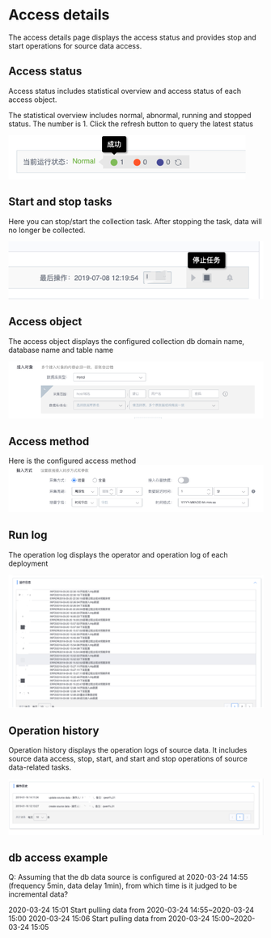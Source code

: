 # Access details

The access details page displays the access status and provides stop and start operations for source data access.

## Access status

Access status includes statistical overview and access status of each access object.

The statistical overview includes normal, abnormal, running and stopped status. The number is 1. Click the refresh button to query the latest status

![](media/deploy_status_summary.png)

## Start and stop tasks

Here you can stop/start the collection task. After stopping the task, data will no longer be collected.

![](media/control_btn.png)

## Access object

The access object displays the configured collection db domain name, database name and table name

![](media/access_object_db.png)



## Access method

Here is the configured access method![](media/access_param_db.png)



## Run log

The operation log displays the operator and operation log of each deployment

![](media/access_log_db.png)



## Operation history

Operation history displays the operation logs of source data. It includes source data access, stop, start, and start and stop operations of source data-related tasks.

![](media/access_history_db.png)

## db access example

Q: Assuming that the db data source is configured at 2020-03-24 14:55 (frequency 5min, data delay 1min), from which time is it judged to be incremental data?

2020-03-24 15:01 Start pulling data from 2020-03-24 14:55~2020-03-24 15:00
2020-03-24 15:06 Start pulling data from 2020-03-24 15:00~2020-03-24 15:05